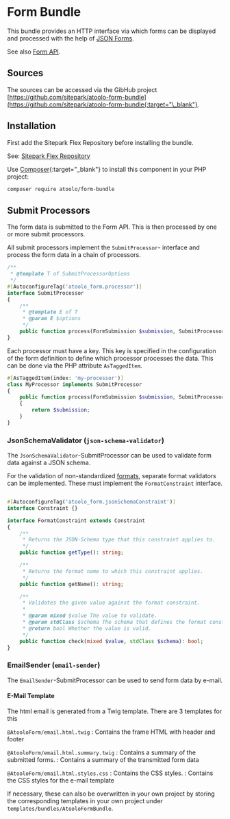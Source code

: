 # Form Bundle

This bundle provides an HTTP interface via which forms can be displayed and processed with the help of [JSON Forms](https://jsonforms.io/).

See also [Form API](../form/index.md).

## Sources

The sources can be accessed via the GibHub project [https://github.com/sitepark/atoolo-form-bundle](https://github.com/sitepark/atoolo-form-bundle{:target="\_blank"}.

## Installation

First add the Sitepark Flex Repository before installing the bundle.

See: [Sitepark Flex Repository](../symfony-flex-integration.md#sitepark-flex-repository)

Use [Composer](https://getcomposer.org/){:target="\_blank"} to install this component in your PHP project:

```sh
composer require atoolo/form-bundle
```

## Submit Processors

The form data is submitted to the Form API. This is then processed by one or more submit processors.

All submit processors implement the `SubmitProcessor`- interface and process the form data in a chain of processors.

```php
/**
 * @template T of SubmitProcessorOptions
 */
#[AutoconfigureTag('atoolo_form.processor')]
interface SubmitProcessor
{
    /**
     * @template E of T
     * @param E $options
     */
    public function process(FormSubmission $submission, SubmitProcessorOptions $options): FormSubmission;
}
```

Each processor must have a key. This key is specified in the configuration of the form definition to define which processor processes the data. This can be done via the PHP attribute `AsTaggedItem`.

```php
#[AsTaggedItem(index: 'my-processor')]
class MyProcessor implements SubmitProcessor
{
    public function process(FormSubmission $submission, SubmitProcessorOptions $options): FormSubmission
    {
        return $submission;
    }
}
```

### JsonSchemaValidator (`json-schema-validator`)

The `JsonSchemaValidator`-SubmitProcessor can be used to validate form data against a JSON schema.

For the validation of non-standardized [formats](https://json-schema.org/understanding-json-schema/reference/string#format), separate format validators can be implemented. These must implement the `FormatConstraint` interface.

```php

#[AutoconfigureTag('atoolo_form.jsonSchemaConstraint')]
interface Constraint {}

interface FormatConstraint extends Constraint
{
    /**
     * Returns the JSON-Schema type that this constraint applies to.
     */
    public function getType(): string;

    /**
     * Returns the format name to which this constraint applies.
     */
    public function getName(): string;

    /**
     * Validates the given value against the format constraint.
     *
     * @param mixed $value The value to validate.
     * @param stdClass $schema The schema that defines the format constraint.
     * @return bool Whether the value is valid.
     */
    public function check(mixed $value, stdClass $schema): bool;
}
```

### EmailSender (`email-sender`)

The `EmailSender`-SubmitProcessor can be used to send form data by e-mail.

#### E-Mail Template

The html email is generated from a Twig template. There are 3 templates for this

`@AtooloForm/email.html.twig`
: Contains the frame HTML with header and footer

`@AtooloForm/email.html.summary.twig` : Contains a summary of the submitted forms.
: Contains a summary of the transmitted form data

`@AtooloForm/email.html.styles.css` : Contains the CSS styles.
: Contains the CSS styles for the e-mail template

If necessary, these can also be overwritten in your own project by storing the corresponding templates in your own project under `templates/bundles/AtooloFormBundle`.

